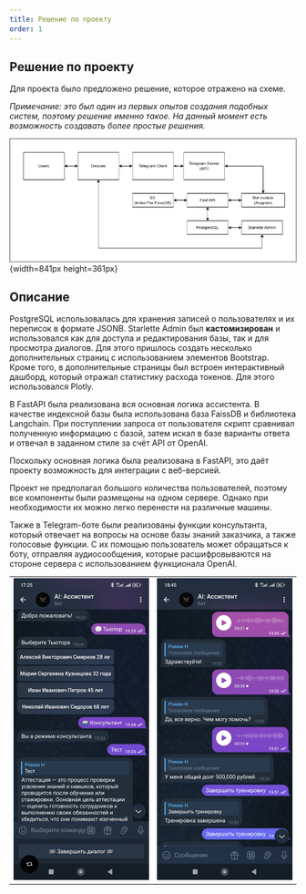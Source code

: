 ```yaml
---
title: Решение по проекту
order: 1
---
```


## Решение по проекту

Для проекта было предложено решение, которое отражено на схеме.

*Примечание: это был один из первых опытов создания подобных систем, поэтому решение именно такое. На данный момент есть возможность создавать более простые решения.*

![](./tutor.jpeg){width=841px height=361px}

## Описание

PostgreSQL использовалась для хранения записей о пользователях и их переписок в формате JSONB. Starlette Admin был **кастомизирован** и использовался как для доступа и редактирования базы, так и для просмотра диалогов. Для этого пришлось создать несколько дополнительных страниц с использованием элементов Bootstrap. Кроме того, в дополнительные страницы был встроен интерактивный дашборд, который отражал статистику расхода токенов. Для этого использовался Plotly.

В FastAPI была реализована вся основная логика ассистента. В качестве индексной базы была использована база FaissDB и библиотека Langchain. При поступлении запроса от пользователя скрипт сравнивал полученную информацию с базой, затем искал в базе варианты ответа и отвечал в заданном стиле за счёт API от OpenAI.

Поскольку основная логика была реализована в FastAPI, это даёт проекту возможность для интеграции с веб-версией.

Проект не предполагал большого количества пользователей, поэтому все компоненты были размещены на одном сервере. Однако при необходимости их можно легко перенести на различные машины.

Также в Telegram-боте были реализованы функции консультанта, который отвечает на вопросы на основе базы знаний заказчика, а также голосовые функции. С их помощью пользователь может обращаться к боту, отправляя аудиосообщения, которые расшифровываются на стороне сервера с использованием функционала OpenAI.

<table>
  <tr>
    <td><img src="./tutor-2.jpeg" width="300"></td>
    <td><img src="./tutor-3.jpeg" width="300"></td>
  </tr>
</table>
